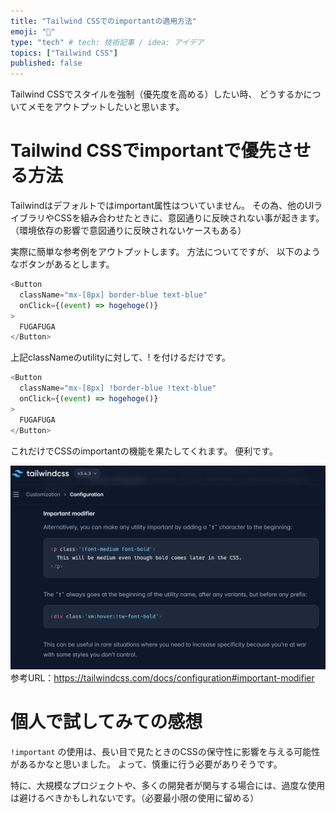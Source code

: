 ```yaml
---
title: "Tailwind CSSでのimportantの適用方法"
emoji: "🍣"
type: "tech" # tech: 技術記事 / idea: アイデア
topics: ["Tailwind CSS"]
published: false
---
```


Tailwind CSSでスタイルを強制（優先度を高める）したい時、
どうするかについてメモをアウトプットしたいと思います。

# Tailwind CSSでimportantで優先させる方法

Tailwindはデフォルトではimportant属性はついていません。
その為、他のUIライブラリやCSSを組み合わせたときに、意図通りに反映されない事が起きます。（環境依存の影響で意図通りに反映されないケースもある）

実際に簡単な参考例をアウトプットします。
方法についてですが、
以下のようなボタンがあるとします。
```TypeScript
<Button
  className="mx-[8px] border-blue text-blue"
  onClick={(event) => hogehoge()}
>
  FUGAFUGA
</Button>
```

上記classNameのutilityに対して、! を付けるだけです。

```TypeScript
<Button
  className="mx-[8px] !border-blue !text-blue"
  onClick={(event) => hogehoge()}
>
  FUGAFUGA
</Button>
```

これだけでCSSのimportantの機能を果たしてくれます。
便利です。

![](/images/3637c69a5afd2b/1.png)
参考URL：https://tailwindcss.com/docs/configuration#important-modifier

# 個人で試してみての感想

`!important` の使用は、長い目で見たときのCSSの保守性に影響を与える可能性があるかなと思いました。
よって、慎重に行う必要がありそうです。

特に、大規模なプロジェクトや、多くの開発者が関与する場合には、過度な使用は避けるべきかもしれないです。（必要最小限の使用に留める）